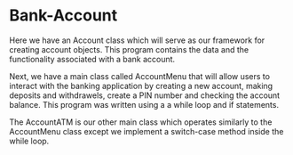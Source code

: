 # Bank-Account

Here we have an Account class which will serve as our framework for creating account objects. This program contains the data and the functionality associated with a bank account.

Next, we have a main class called AccountMenu that will allow users to interact with the banking application by creating a new account, making deposits and withdrawels, create a PIN number and checking the account balance. This program was written using a a while loop and if statements.

The AccountATM is our other main class which operates similarly to the AccountMenu class except we implement a switch-case method inside the while loop.
